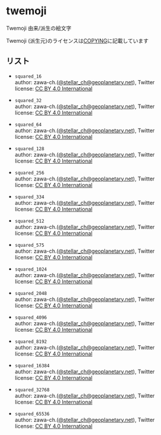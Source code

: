 # twemoji

Twemoji 由来/派生の絵文字

Twemoji (派生元)のライセンスは[COPYING](COPYING)に記載しています

## リスト

- `squared_16`\
  author: zawa-ch.([@stellar_ch@geoplanetary.net](https://geoplanetary.net/@stellar_ch)), Twitter\
  license: [CC BY 4.0 International](https://creativecommons.org/licenses/by/4.0/)

- `squared_32`\
  author: zawa-ch.([@stellar_ch@geoplanetary.net](https://geoplanetary.net/@stellar_ch)), Twitter\
  license: [CC BY 4.0 International](https://creativecommons.org/licenses/by/4.0/)

- `squared_64`\
  author: zawa-ch.([@stellar_ch@geoplanetary.net](https://geoplanetary.net/@stellar_ch)), Twitter\
  license: [CC BY 4.0 International](https://creativecommons.org/licenses/by/4.0/)

- `squared_128`\
  author: zawa-ch.([@stellar_ch@geoplanetary.net](https://geoplanetary.net/@stellar_ch)), Twitter\
  license: [CC BY 4.0 International](https://creativecommons.org/licenses/by/4.0/)

- `squared_256`\
  author: zawa-ch.([@stellar_ch@geoplanetary.net](https://geoplanetary.net/@stellar_ch)), Twitter\
  license: [CC BY 4.0 International](https://creativecommons.org/licenses/by/4.0/)

- `squared_334`\
  author: zawa-ch.([@stellar_ch@geoplanetary.net](https://geoplanetary.net/@stellar_ch)), Twitter\
  license: [CC BY 4.0 International](https://creativecommons.org/licenses/by/4.0/)

- `squared_512`\
  author: zawa-ch.([@stellar_ch@geoplanetary.net](https://geoplanetary.net/@stellar_ch)), Twitter\
  license: [CC BY 4.0 International](https://creativecommons.org/licenses/by/4.0/)

- `squared_575`\
  author: zawa-ch.([@stellar_ch@geoplanetary.net](https://geoplanetary.net/@stellar_ch)), Twitter\
  license: [CC BY 4.0 International](https://creativecommons.org/licenses/by/4.0/)

- `squared_1024`\
  author: zawa-ch.([@stellar_ch@geoplanetary.net](https://geoplanetary.net/@stellar_ch)), Twitter\
  license: [CC BY 4.0 International](https://creativecommons.org/licenses/by/4.0/)

- `squared_2048`\
  author: zawa-ch.([@stellar_ch@geoplanetary.net](https://geoplanetary.net/@stellar_ch)), Twitter\
  license: [CC BY 4.0 International](https://creativecommons.org/licenses/by/4.0/)

- `squared_4096`\
  author: zawa-ch.([@stellar_ch@geoplanetary.net](https://geoplanetary.net/@stellar_ch)), Twitter\
  license: [CC BY 4.0 International](https://creativecommons.org/licenses/by/4.0/)

- `squared_8192`\
  author: zawa-ch.([@stellar_ch@geoplanetary.net](https://geoplanetary.net/@stellar_ch)), Twitter\
  license: [CC BY 4.0 International](https://creativecommons.org/licenses/by/4.0/)

- `squared_16384`\
  author: zawa-ch.([@stellar_ch@geoplanetary.net](https://geoplanetary.net/@stellar_ch)), Twitter\
  license: [CC BY 4.0 International](https://creativecommons.org/licenses/by/4.0/)

- `squared_32768`\
  author: zawa-ch.([@stellar_ch@geoplanetary.net](https://geoplanetary.net/@stellar_ch)), Twitter\
  license: [CC BY 4.0 International](https://creativecommons.org/licenses/by/4.0/)

- `squared_65536`\
  author: zawa-ch.([@stellar_ch@geoplanetary.net](https://geoplanetary.net/@stellar_ch)), Twitter\
  license: [CC BY 4.0 International](https://creativecommons.org/licenses/by/4.0/)

